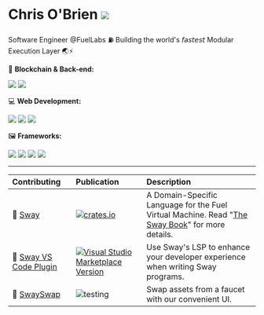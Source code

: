 # Chris O'Brien ![](https://www.codewars.com/users/eureka-cpu/badges/small)

Software Engineer @FuelLabs ⛽ Building the world's 𝘧𝘢𝘴𝘵𝘦𝘴𝘵 Modular Execution Layer 🌏⚡

🔗 **Blockchain & Back-end:**

![](https://img.shields.io/badge/Rust-white?style=for-the-badge&logo=rust&logoColor=red) ![](https://img.shields.io/badge/Java-ED8B00?style=for-the-badge&logo=java&logoColor=white)

💻 **Web Development:**

![](https://img.shields.io/badge/JavaScript-grey?style=for-the-badge&logo=javascript&logoColor=F7DF1E) ![](https://img.shields.io/badge/TypeScript-007ACC?style=for-the-badge&logo=typescript&logoColor=white) ![](https://img.shields.io/badge/Python-FFD43B?style=for-the-badge&logo=python&logoColor=blue)

🖼️ **Frameworks:**

![](https://img.shields.io/badge/React-blue?style=for-the-badge&logo=react&logoColor=61DAFB) ![](https://img.shields.io/badge/React_Native-mint?style=for-the-badge&logo=react&logoColor=white) ![](https://img.shields.io/badge/next.js-000000?style=for-the-badge&logo=nextdotjs&logoColor=white) ![](https://img.shields.io/badge/Redux-593D88?style=for-the-badge&logo=redux&logoColor=white)

---

| Contributing         | Publication       | Description                          |
| :----------------------- | :----- | :------------------------ |
|🌴 [Sway](https://github.com/FuelLabs/sway) | [![crates.io](https://img.shields.io/crates/v/forc?label=latest)](https://crates.io/crates/forc) | A Domain-Specific Language for the Fuel Virtual Machine. Read "[The Sway Book](https://fuellabs.github.io/sway/latest/index.html)" for more details. |
|🧩 [Sway VS Code Plugin](https://github.com/FuelLabs/sway-vscode-plugin) | [![Visual Studio Marketplace Version](https://img.shields.io/visual-studio-marketplace/v/FuelLabs.sway-vscode-plugin?label=version)](https://marketplace.visualstudio.com/items?itemName=FuelLabs.sway-vscode-plugin)| Use Sway's LSP to enhance your developer experience when writing Sway programs.|
|💸 [SwaySwap](https://github.com/FuelLabs/swayswap) | ![testing](https://img.shields.io/badge/status-testing-yellow) | Swap assets from a faucet with our convenient UI. |
